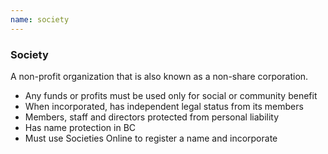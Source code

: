 ```yaml
---
name: society
---
```

### Society
A non-profit organization that is also known as a non-share corporation.
- Any funds or profits must be used only for social or community benefit
- When incorporated, has independent legal status from its members
- Members, staff and directors protected from personal liability
- Has name protection in BC
- Must use Societies Online to register a name and incorporate
